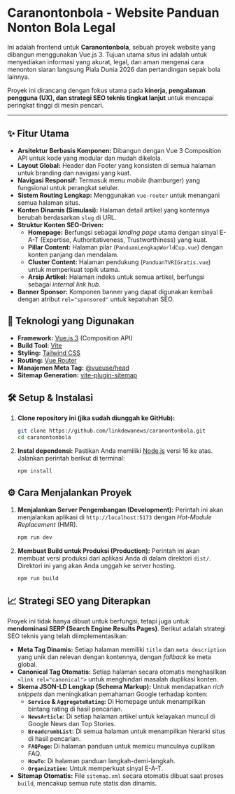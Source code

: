 # Caranontonbola - Website Panduan Nonton Bola Legal

Ini adalah frontend untuk **Caranontonbola**, sebuah proyek website yang dibangun menggunakan Vue.js 3. Tujuan utama situs ini adalah untuk menyediakan informasi yang akurat, legal, dan aman mengenai cara menonton siaran langsung Piala Dunia 2026 dan pertandingan sepak bola lainnya. 

Proyek ini dirancang dengan fokus utama pada **kinerja, pengalaman pengguna (UX), dan strategi SEO teknis tingkat lanjut** untuk mencapai peringkat tinggi di mesin pencari.

---

## ✨ Fitur Utama

- **Arsitektur Berbasis Komponen:** Dibangun dengan Vue 3 Composition API untuk kode yang modular dan mudah dikelola.
- **Layout Global:** Header dan Footer yang konsisten di semua halaman untuk branding dan navigasi yang kuat.
- **Navigasi Responsif:** Termasuk menu *mobile* (hamburger) yang fungsional untuk perangkat seluler.
- **Sistem Routing Lengkap:** Menggunakan `vue-router` untuk menangani semua halaman situs.
- **Konten Dinamis (Simulasi):** Halaman detail artikel yang kontennya berubah berdasarkan `slug` di URL.
- **Struktur Konten SEO-Driven:**
  - **Homepage:** Berfungsi sebagai *landing page* utama dengan sinyal E-A-T (Expertise, Authoritativeness, Trustworthiness) yang kuat.
  - **Pillar Content:** Halaman pilar (`PanduanLengkapWorldCup.vue`) dengan konten panjang dan mendalam.
  - **Cluster Content:** Halaman pendukung (`PanduanTVRIGratis.vue`) untuk memperkuat topik utama.
  - **Arsip Artikel:** Halaman indeks untuk semua artikel, berfungsi sebagai *internal link hub*.
- **Banner Sponsor:** Komponen banner yang dapat digunakan kembali dengan atribut `rel="sponsored"` untuk kepatuhan SEO.

## 🚀 Teknologi yang Digunakan

- **Framework:** [Vue.js 3](https://vuejs.org/) (Composition API)
- **Build Tool:** [Vite](https://vitejs.dev/)
- **Styling:** [Tailwind CSS](https://tailwindcss.com/)
- **Routing:** [Vue Router](https://router.vuejs.org/)
- **Manajemen Meta Tag:** [@vueuse/head](https://vueuse.org/core/usehead/)
- **Sitemap Generation:** [vite-plugin-sitemap](https://github.com/jbaubree/vite-plugin-sitemap)

## 🛠️ Setup & Instalasi

1.  **Clone repository ini (jika sudah diunggah ke GitHub):**
    ```bash
    git clone https://github.com/linkdewanews/caranontonbola.git
    cd caranontonbola
    ```

2.  **Instal dependensi:**
    Pastikan Anda memiliki [Node.js](https://nodejs.org/) versi 16 ke atas. Jalankan perintah berikut di terminal:
    ```bash
    npm install
    ```

## ⚙️ Cara Menjalankan Proyek

1.  **Menjalankan Server Pengembangan (Development):**
    Perintah ini akan menjalankan aplikasi di `http://localhost:5173` dengan *Hot-Module Replacement* (HMR).
    ```bash
    npm run dev
    ```

2.  **Membuat Build untuk Produksi (Production):**
    Perintah ini akan membuat versi produksi dari aplikasi Anda di dalam direktori `dist/`. Direktori ini yang akan Anda unggah ke server hosting.
    ```bash
    npm run build
    ```

## 📈 Strategi SEO yang Diterapkan

Proyek ini tidak hanya dibuat untuk berfungsi, tetapi juga untuk **mendominasi SERP (Search Engine Results Pages)**. Berikut adalah strategi SEO teknis yang telah diimplementasikan:

- **Meta Tag Dinamis:** Setiap halaman memiliki `title` dan `meta description` yang unik dan relevan dengan kontennya, dengan *fallback* ke meta global.
- **Canonical Tag Otomatis:** Setiap halaman secara otomatis menghasilkan `<link rel="canonical">` untuk menghindari masalah duplikasi konten.
- **Skema JSON-LD Lengkap (Schema Markup):** Untuk mendapatkan *rich snippets* dan meningkatkan pemahaman Google terhadap konten:
  - **`Service` & `AggregateRating`:** Di Homepage untuk menampilkan bintang rating di hasil pencarian.
  - **`NewsArticle`:** Di setiap halaman artikel untuk kelayakan muncul di Google News dan Top Stories.
  - **`BreadcrumbList`:** Di semua halaman untuk menampilkan hierarki situs di hasil pencarian.
  - **`FAQPage`:** Di halaman panduan untuk memicu munculnya cuplikan FAQ.
  - **`HowTo`:** Di halaman panduan langkah-demi-langkah.
  - **`Organization`:** Untuk memperkuat sinyal E-A-T.
- **Sitemap Otomatis:** File `sitemap.xml` secara otomatis dibuat saat proses `build`, mencakup semua rute statis dan dinamis.

